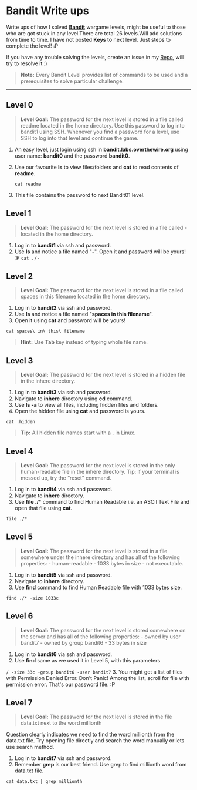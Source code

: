 Bandit Write ups
===================

Write ups of how I solved **[Bandit](http://overthewire.org/wargames/bandit/)** wargame levels, might be useful to those who are got stuck in any level.There are total 26 levels.Will add solutions from time to time.
I have not posted **Keys** to next level. Just steps to complete the level! :P 

If you have any trouble solving the levels, create an issue in my [Repo](https://github.com/harshdattani/Bandit-Writeups), will try to resolve it :)

> **Note:** Every Bandit Level provides list of commands to be used and a prerequisites to solve particular challenge. 

----------

Level 0
-------------
> **Level Goal:** 
The password for the next level is stored in a file called readme located in the home directory. Use this password to log into bandit1 using SSH. Whenever you find a password for a level, use SSH to log into that level and continue the game.

 1. An easy level, just login using ssh in **bandit.labs.overthewire.org** using user name: **bandit0** and the password **bandit0**.
 2. Use our favourite **ls** to view files/folders and **cat** to read contents of **readme**.
 
    `cat readme`
 3. This file contains the password to next Bandit01 level.

Level 1
-------------
> **Level Goal:** 
The password for the next level is stored in a file called - located in the home directory.

 1. Log in to **bandit1** via ssh and password.
 2. Use **ls** and notice a file named "**-**". Open it and password will be yours! :P
   `cat ./-`

Level 2
-------------

 > **Level Goal:** 
The password for the next level is stored in a file called spaces in this filename located in the home directory.

 1. Log in to **bandit2** via ssh and password.
 2. Use **ls** and notice a file named "**spaces in this filename**".
 3. Open it using **cat** and password will be yours!
 
   `cat spaces\ in\ this\ filename` 
 >**Hint:** Use **Tab** key instead of typing whole file name.

Level 3
-------------

 > **Level Goal:** 
The password for the next level is stored in a hidden file in the inhere directory.

 1. Log in to **bandit3** via ssh and password.
 2. Navigate to **inhere** directory using **cd** command.
 3. Use **ls -a** to view all files, including hidden files and folders.
 4. Open the hidden file using **cat** and password is yours.

 `cat .hidden`
 >**Tip:** All hidden file names start with a **.** in Linux.


Level 4
-------------

 > **Level Goal:** 
The password for the next level is stored in the only human-readable file in the inhere directory. Tip: if your terminal is messed up, try the “reset” command.

 1. Log in to **bandit4** via ssh and password.
 2. Navigate to **inhere** directory.
 2. Use **file ./*** command to find Human Readable i.e. an ASCII Text File and open that file using **cat**.

 `file ./*`

Level 5
-------------

 > **Level Goal:** 
The password for the next level is stored in a file somewhere under the inhere directory and has all of the following properties: - human-readable - 1033 bytes in size - not executable.

 1. Log in to **bandit5** via ssh and password.
 2. Navigate to **inhere** directory.
 2. Use **find** command to find Human Readable file with 1033 bytes size.

 `find ./* -size 1033c`

Level 6
-------------

 > **Level Goal:** 
The password for the next level is stored somewhere on the server and has all of the following properties: - owned by user bandit7 - owned by group bandit6 - 33 bytes in size

 1. Log in to **bandit6** via ssh and password.
 2. Use **find** same as we used it in Level 5, with this parameters

 `/ -size 33c -group bandit6 -user bandit7`
 3. You might get a list of files with Permission Denied Error. Don't Panic! Among the list, scroll for file with permission error. That's our password file. :P
 

Level 7
-------------

 > **Level Goal:** 
The password for the next level is stored in the file data.txt next to the word millionth

Question clearly indicates we need to find the word millionth from the data.txt file. Try opening file directly and search the word manually or lets use search method. 

 1. Log in to **bandit7** via ssh and password.
 2. Remember **grep** is our best friend. Use grep to find millionth word from data.txt file.

 `cat data.txt | grep millionth`